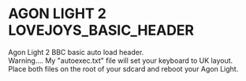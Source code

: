 # AGON LIGHT 2 LOVEJOYS_BASIC_HEADER
Agon Light 2 BBC basic auto load header.<br>
Warning.... My "autoexec.txt" file will set your keyboard to UK layout.<br>
Place both files on the root of your sdcard and reboot your Agon Light.
